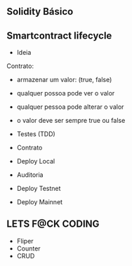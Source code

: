 # 

## Solidity Básico

## Smartcontract lifecycle

- Ideia

Contrato:

- armazenar um valor: (true, false)
- qualquer possoa pode ver o valor
- qualquer pessoa pode alterar o valor
- o valor deve ser sempre true ou false

- Testes (TDD)
- Contrato
- Deploy Local
- Auditoria
- Deploy Testnet
- Deploy Mainnet

## LETS F@CK CODING

- Fliper
- Counter
- CRUD

